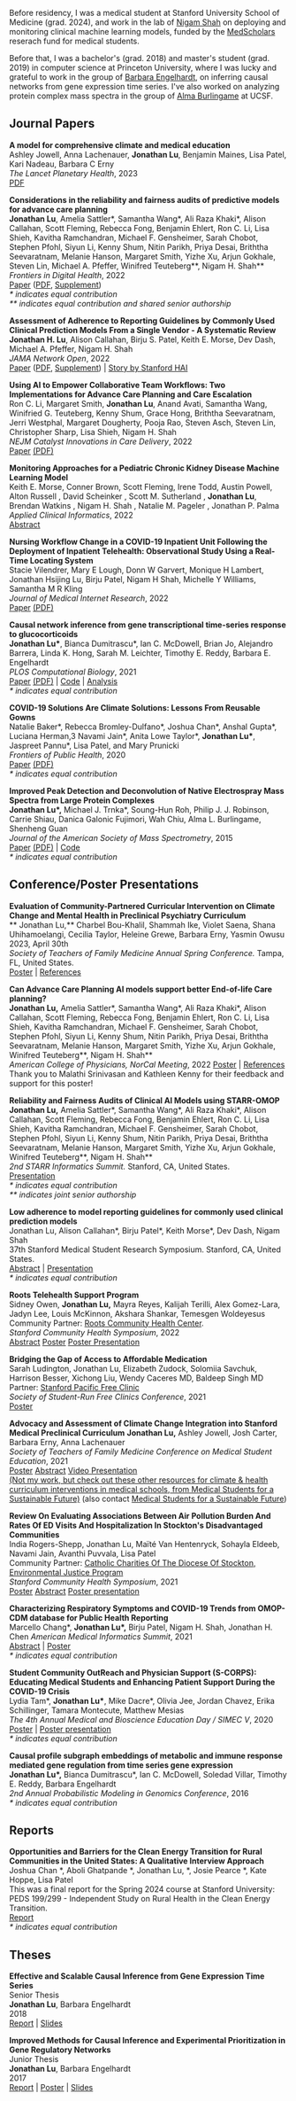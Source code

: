 Before residency, I was a medical student at Stanford University School of Medicine (grad. 2024), and work in the lab of [Nigam Shah](https://shahlab.stanford.edu/doku.php) on deploying and monitoring clinical machine learning models, funded by the [MedScholars](https://med.stanford.edu/medscholars.html) reserach fund for medical students.

Before that, I was a bachelor's (grad. 2018) and master's student (grad. 2019) in computer science at Princeton University, where I was lucky and grateful to work in the group of [Barbara Engelhardt](http://beehive.cs.princeton.edu/), on inferring causal networks from gene expression time series. I've also worked on analyzing protein complex mass spectra in the group of [Alma Burlingame](http://msf.ucsf.edu/) at UCSF.


## Journal Papers

**A model for comprehensive climate and medical education**  
Ashley Jowell, Anna Lachenauer, **Jonathan Lu**, Benjamin Maines, Lisa Patel, Kari Nadeau, Barbara C Erny  
*The Lancet Planetary Health*, 2023  
[PDF](journal/Jowell2023_Article_ModelClimateHealthEdu.pdf)  

**Considerations in the reliability and fairness audits of predictive models for advance care planning**  
**Jonathan Lu**, Amelia Sattler\*, Samantha Wang\*, Ali Raza Khaki\*, Alison Callahan, Scott Fleming, Rebecca Fong, Benjamin Ehlert, Ron C. Li, Lisa Shieh, Kavitha Ramchandran, Michael F. Gensheimer, Sarah Chobot, Stephen Pfohl, Siyun Li, Kenny Shum, Nitin Parikh, Priya Desai, Briththa Seevaratnam, Melanie Hanson, Margaret Smith, Yizhe Xu, Arjun Gokhale, Steven Lin, Michael A. Pfeffer, Winifred Teuteberg\*\*, Nigam H. Shah\*\*  
*Frontiers in Digital Health*, 2022  
[Paper](https://www.frontiersin.org/articles/10.3389/fdgth.2022.943768/full) ([PDF](journal/Lu2022_Article_ConsiderationsReliabilityFairnessAudits.pdf), [Supplement](journal/Lu2022_Supplement_ConsiderationsReliabilityFairnessAudits.pdf))  
*\* indicates equal contribution*  
*\*\* indicates equal contribution and shared senior authorship*  

**Assessment of Adherence to Reporting Guidelines by Commonly Used Clinical Prediction Models From a Single Vendor - A Systematic Review**  
**Jonathan H. Lu**, Alison Callahan, Birju S. Patel, Keith E. Morse, Dev Dash, Michael A. Pfeffer, Nigam H. Shah  
*JAMA Network Open*, 2022  
[Paper](https://jamanetwork.com/journals/jamanetworkopen/fullarticle/2795407) ([PDF](journal/Lu2022_Article_AssessmentAdherenceReportingGuidelines.pdf), [Supplement](journal/Lu2022_Supplement_AssessmentAdherenceReportingGuidelines.pdf))  | [Story by Stanford HAI](https://hai.stanford.edu/news/flying-dark-hospital-ai-tools-arent-well-documented)  

**Using AI to Empower Collaborative Team Workflows: Two Implementations for Advance Care Planning and Care Escalation**  
Ron C. Li, Margaret Smith, **Jonathan Lu**, Anand Avati, Samantha Wang, Winifried G. Teuteberg, Kenny Shum, Grace Hong, Briththa Seevaratnam, Jerri Westphal, Margaret Dougherty, Pooja Rao, Steven Asch, Steven Lin, Christopher Sharp, Lisa Shieh, Nigam H. Shah  
*NEJM Catalyst Innovations in Care Delivery*, 2022  
[Paper](https://catalyst.nejm.org/doi/full/10.1056/CAT.21.0457) [(PDF)](journal/Li2022_Article_UsingAIToEmpower.pdf)  

**Monitoring Approaches for a Pediatric Chronic Kidney Disease Machine Learning Model**  
Keith E. Morse, Conner Brown, Scott Fleming, Irene Todd, Austin Powell, Alton Russell , David Scheinker , Scott M. Sutherland , **Jonathan Lu**, Brendan Watkins , Nigam H. Shah , Natalie M. Pageler , Jonathan P. Palma  
*Applied Clinical Informatics*, 2022  
[Abstract](https://www.thieme-connect.de/products/ejournals/abstract/10.1055/s-0042-1746168?update=true&ERSESSIONTOKEN=OKA3uEIDphcx2B9x2FfXpx2FQTfywjHoFbALoj-18x2djidZzTcerwP1sNEWUtbP8wx3Dx3DjxxNpB9jQXJRwqYU0Fgcxx2Qx3Dx3D-fHa9MXRDnx2B3YmldeIPRQoQx3Dx3D-Kxxcru399CNQH0wYTODPLvAx3Dx3D)  

**Nursing Workflow Change in a COVID-19 Inpatient Unit Following the Deployment of Inpatient Telehealth: Observational Study Using a Real-Time Locating System**  
Stacie Vilendrer, Mary E Lough, Donn W Garvert, Monique H Lambert, Jonathan Hsijing Lu, Birju Patel, Nigam H Shah, Michelle Y Williams, Samantha M R Kling  
*Journal of Medical Internet Research*, 2022  
[Paper](https://www.jmir.org/2022/6/e36882/) [(PDF)](journal/Vilendrer2022_Article_NursingRTLS.pdf)  

**Causal network inference from gene transcriptional time-series response to glucocorticoids**  
**Jonathan Lu\***, Bianca Dumitrascu\*, Ian C. McDowell, Brian Jo, Alejandro Barrera, Linda K. Hong, Sarah M. Leichter, Timothy E. Reddy, Barbara E. Engelhardt  
*PLOS Computational Biology*, 2021   
[Paper](https://journals.plos.org/plosone/article?id=10.1371/journal.pcbi.1008223) [(PDF)](journal/Lu2021_Article_BETS.pdf)  \| [Code](https://github.com/lujonathanh/BETS) \| [Analysis](https://zenodo.org/record/4009546#.YGJhcUhKjyt)  
*\* indicates equal contribution*  

**COVID-19 Solutions Are Climate Solutions: Lessons From Reusable Gowns**  
Natalie Baker\*, Rebecca Bromley-Dulfano\*, Joshua Chan\*, Anshal Gupta\*, Luciana Herman,3 Navami Jain\*, Anita Lowe Taylor\*, **Jonathan Lu\***, Jaspreet Pannu\*, Lisa Patel, and Mary Prunicki  
*Frontiers of Public Health*, 2020  
[Paper](https://www.ncbi.nlm.nih.gov/pmc/articles/PMC7732643/) [(PDF)](journal/Baker2020_Article_ReusableGowns.pdf)  
*\* indicates equal contribution*  

**Improved Peak Detection and Deconvolution of Native Electrospray Mass Spectra from Large Protein Complexes**  
**Jonathan Lu\*,** Michael J. Trnka\*, Soung-Hun Roh, Philip J. J. Robinson, Carrie Shiau, Danica Galonic Fujimori, Wah Chiu, Alma L. Burlingame, Shenheng Guan  
*Journal of the American Society of Mass Spectrometry*, 2015  
[Paper](https://www.ncbi.nlm.nih.gov/pmc/articles/PMC5067139/) [(PDF)](journal/Lu2015_Article_ImprovedPeakDetectionAndDeconv.pdf) \| [Code](https://github.com/lujonathanh/PeakSeeker)  
*\* indicates equal contribution*  

## Conference/Poster Presentations


**Evaluation of Community-Partnered Curricular Intervention on Climate Change and Mental Health in Preclinical Psychiatry Curriculum**  
** Jonathan Lu,** Charbel Bou-Khalil, Shammah Ike, Violet Saena, Shana Uhihamoelangi, Cecilia Taylor, Heleine Grewe, Barbara Erny, Yasmin Owusu  
2023, April 30th  
*Society of Teachers of Family Medicine Annual Spring Conference.* Tampa, FL, United States.  
[Poster](conference/Lu2023_poster_ClimateChangeMentalHealth.pdf) | [References](conference/Lu2023_poster_ClimateChangeMentalHealth_references.md)  

**Can Advance Care Planning AI models support better End-of-life Care planning?**  
**Jonathan Lu,** Amelia Sattler\*, Samantha Wang\*, Ali Raza Khaki\*, Alison Callahan, Scott Fleming, Rebecca Fong, Benjamin Ehlert, Ron C. Li, Lisa Shieh, Kavitha Ramchandran,  Michael F. Gensheimer, Sarah Chobot, Stephen Pfohl, Siyun Li, Kenny Shum, Nitin Parikh, Priya Desai, Briththa Seevaratnam, Melanie Hanson, Margaret Smith, Yizhe Xu, Arjun Gokhale, Winifred Teuteberg\*\*, Nigam H. Shah\*\*  
*American College of Physicians, NorCal Meeting*, 2022
[Poster](conference/Lu2022_poster_CanACPModelsSupportBetterEOLCare.pdf) | [References](conference/Lu2022_poster_CanACPModelsSupportBetterEOLCare_references.md)
Thank you to Malathi Srinivasan and Kathleen Kenny for their feedback and support for this poster!  

**Reliability and Fairness Audits of Clinical AI Models using STARR-OMOP**  
**Jonathan Lu,** Amelia Sattler\*, Samantha Wang\*, Ali Raza Khaki\*, Alison Callahan, Scott Fleming, Rebecca Fong, Benjamin Ehlert, Ron C. Li, Lisa Shieh, Kavitha Ramchandran,  Michael F. Gensheimer, Sarah Chobot, Stephen Pfohl, Siyun Li, Kenny Shum, Nitin Parikh, Priya Desai, Briththa Seevaratnam, Melanie Hanson, Margaret Smith, Yizhe Xu, Arjun Gokhale, Winifred Teuteberg\*\*, Nigam H. Shah\*\*  
*2nd STARR Informatics Summit.* Stanford, CA, United States.  
[Presentation](conference/Lu2022_presentation_AuditingClinicalAIModels.pdf)  
*\* indicates equal contribution*  
*\*\* indicates joint senior authorship*  

**Low adherence to model reporting guidelines for commonly used clinical prediction models**  
Jonathan Lu, Alison Callahan\*, Birju Patel\*, Keith Morse\*, Dev Dash, Nigam Shah  
37th Stanford Medical Student Research Symposium. Stanford, CA, United States.  
[Abstract](conference/Lu2022_abstract_LowAdherenceToModelReportingGuidelines.pdf) | [Presentation](conference/Lu2022_poster_LowAdherenceToModelReportingGuidelines.pdf)  
*\* indicates equal contribution*  

**Roots Telehealth Support Program**  
Sidney Owen, **Jonathan Lu,** Mayra Reyes, Kalijah Terilli, Alex Gomez-Lara, Jadyn Lee, Louis McKinnon, Akshara Shankar, Temesgen Woldeyesus  
Community Partner: [Roots Community Health Center](https://rootsclinic.org/).     
*Stanford Community Health Symposium*, 2022  
[Abstract](conference/Owen2022_abstract_RootsTelehealthProgram.pdf) [Poster](conference/Owen2022_poster_RootsTelehealthProgram.pdf) [Poster Presentation](https://med.stanford.edu/oce/partnerships-collaborations/2022-community-health-symposium/2022-abstracts---posters.html)  

**Bridging the Gap of Access to Affordable Medication**  
Sarah Ludington, Jonathan Lu, Elizabeth Zudock, Solomiia Savchuk, Harrison Besser,
Xichong Liu, Wendy Caceres MD, Baldeep Singh MD  
Partner: [Stanford Pacific Free Clinic](https://www.med.stanford.edu/pacific.html)  
*Society of Student-Run Free Clinics Conference*, 2021  
[Poster](conference/Ludington2021_poster_PFCBridgingMeds.pdf)  

**Advocacy and Assessment of Climate Change Integration into Stanford Medical Preclinical Curriculum**
**Jonathan Lu,** Ashley Jowell, Josh Carter, Barbara Erny, Anna Lachenauer  
*Society of Teachers of Family Medicine Conference on Medical Student Education*, 2021  
[Poster](conference/Lu2021_poster_AdvocacyAssessmentClimateIntegrationCurriculum.pdf) [Abstract](conference/Lu2021_abstract_Advocacy_and_Assessment_of_Climate_Change_Integrat.pdf) [Video Presentation](https://www.youtube.com/watch?v=E4sCxuRqAyk)  
[(Not my work, but check out these other resources for climate & health curriculum interventions in medical schools, from Medical Students for a Sustainable Future)](https://docs.google.com/document/d/1lwLv-PZXZTymWbPLTB3604dvnOvg2gKntIoBo7QH-6c/edit?usp=drive_web&ouid=109652253851767046454) (also contact [Medical Students for a Sustainable Future](https://ms4sf.org/))  

**Review On Evaluating Associations Between Air Pollution Burden And Rates Of ED Visits And Hospitalization In Stockton's Disadvantaged Communities**  
India Rogers-Shepp, Jonathan Lu, Maïté Van Hentenryck, Sohayla Eldeeb, Navami Jain, Avanthi Puvvala, Lisa Patel  
Community Partner: [Catholic Charities Of The Diocese Of Stockton, Environmental Justice Program](https://www.ccstockton.org/environmental-justice)    
*Stanford Community Health Symposium*, 2021  
[Poster](conference/Rogers-Shepp2021_poster_StocktonAirPollution.pdf) [Abstract](conference/Rogers-Shepp2021_abstract_StocktonAirPollution.pdf) [Poster presentation](https://med.stanford.edu/oce/partnerships-collaborations/community-health-symposium/community-health-symposium-abstracts---posters/community-health-symposium-abstracts-21-42.html)  

**Characterizing Respiratory Symptoms and COVID-19 Trends from OMOP-CDM database for Public Health Reporting**  
Marcello Chang\*, **Jonathan Lu\*,** Birju Patel, Nigam H. Shah, Jonathan H. Chen
*American Medical Informatics Summit*, 2021  
[Abstract](conference/Chang2021_abstract_CDC-COVID-19.pdf) \| [Poster](conference/Lu2021_poster_CDC-COVID-19.pdf)  
*\* indicates equal contribution*  

**Student Community OutReach and Physician Support (S-CORPS): Educating Medical Students and Enhancing Patient Support During the COVID-19 Crisis**  
Lydia Tam\*, **Jonathan Lu\***, Mike Dacre\*, Olivia Jee, Jordan Chavez, Erika Schillinger, Tamara Montecute, Matthew Mesias  
*The 4th Annual Medical and Bioscience Education Day / SIMEC V*, 2020  
[Poster](conference/Tam2020_poster_S-CORPS.pdf) \| [Poster presentation](https://stanford.zoom.us/rec/play/r5PEp9PgAyHkqa8ewNJVbuk51HqbGHv3xhfY-cObHcRujs1cuKKwff4xPHCtjM_2-JMtJuOAcQgNFip8.ob-EnhY1VKhj42wE?startTime=1600548058000&_x_zm_rtaid=VISojJJCRkCHaMGWKKglCQ.1601756264446.a555555acb447b6cec47267127e1ccd7&_x_zm_rhtaid=707)  
*\* indicates equal contribution*

**Causal profile subgraph embeddings of metabolic and immune response mediated gene regulation from time series gene expression**   
**Jonathan Lu\*,** Bianca Dumitrascu\*, Ian C. McDowell, Soledad Villar, Timothy E. Reddy, Barbara Engelhardt  
*2nd Annual Probabilistic Modeling in Genomics Conference*, 2016  
*\* indicates equal contribution*  


## Reports  

**Opportunities and Barriers for the Clean Energy Transition for Rural Communities in the United States: A Qualitative Interview Approach**  
Joshua Chan \*, Aboli Ghatpande \*, Jonathan Lu, \*, Josie Pearce \*, Kate Hoppe, Lisa Patel  
This was a final report for the Spring 2024 course at Stanford University: PEDS 199/299 - Independent Study on Rural Health in the Clean Energy Transition.  
[Report](journal/Chan2024_Report_RuralHealthCleanEnergy.pdf)  
*\* indicates equal contribution*  

## Theses

**Effective and Scalable Causal Inference from Gene Expression Time Series**  
Senior Thesis  
**Jonathan Lu**, Barbara Engelhardt  
2018  
[Report](thesis/Spring2018_thesis_JL.pdf) \| [Slides](thesis/Spring2018_thesispresentation_JL.pdf)  

**Improved Methods for Causal Inference and Experimental Prioritization in Gene Regulatory Networks**  
Junior Thesis  
**Jonathan Lu**, Barbara Engelhardt  
2017  
[Report](thesis/Spring2017_thesis_JL.pdf) \| [Poster](thesis/Spring2017IW_Poster_5_8_17.pdf) \| [Slides](thesis/Spring2017_thesispresentation_JL.pdf)

